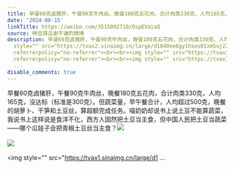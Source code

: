 ```yaml
---
title: 早餐60克卤猪肝，午餐90克牛肉丝，晚餐180克五花肉，合计肉类330克，人均165克，没达标（标准是300克）。但蔬菜量，早午餐合计，人均超过500克，晚餐的胡萝卜、...
date: '2024-08-15'
linkTitle: https://weibo.com/3515092710/OspEVaiaQ
source: 种豆得瓜谢不谦的微博
description: 早餐60克卤猪肝，午餐90克牛肉丝，晚餐180克五花肉，合计肉类330克，人均165克，没达标（标准是300克）。但蔬菜量，早午餐合计，人均超过500克，晚餐的胡萝卜、干笋和土豆丝，算超额完成任务。喵奶奶却说书上说土豆不能算蔬菜，我说书上这样说是食洋不化，西方人固然把土豆当主食，但中国人民把土豆当蔬菜——哪个瓜娃子会把青椒土豆丝当主食？<img
  style="" src="https://tvax2.sinaimg.cn/large/d1840ee6gy1hsos01xm5uj22bc334kjm.jpg"
  referrerpolicy="no-referrer"><br><br><img style="" src="https://tvax3.sinaimg.cn/large/d1840ee6gy1hsos05j76ej20u0140wjo.jpg"
  referrerpolicy="no-referrer"><br><br><img style="" src="https://tvax1.sinaimg.cn/large/d1
  ...
disable_comments: true
---
```

早餐60克卤猪肝，午餐90克牛肉丝，晚餐180克五花肉，合计肉类330克，人均165克，没达标（标准是300克）。但蔬菜量，早午餐合计，人均超过500克，晚餐的胡萝卜、干笋和土豆丝，算超额完成任务。喵奶奶却说书上说土豆不能算蔬菜，我说书上这样说是食洋不化，西方人固然把土豆当主食，但中国人民把土豆当蔬菜——哪个瓜娃子会把青椒土豆丝当主食？<img style="" src="https://tvax2.sinaimg.cn/large/d1840ee6gy1hsos01xm5uj22bc334kjm.jpg" referrerpolicy="no-referrer"><br><br><img style="" src="https://tvax3.sinaimg.cn/large/d1840ee6gy1hsos05j76ej20u0140wjo.jpg" referrerpolicy="no-referrer"><br><br><img style="" src="https://tvax1.sinaimg.cn/large/d1 ...